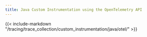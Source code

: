 ```yaml
---
title: Java Custom Instrumentation using the OpenTelemetry API
---
```


{{< include-markdown "/tracing/trace_collection/custom_instrumentation/java/otel/" >}}